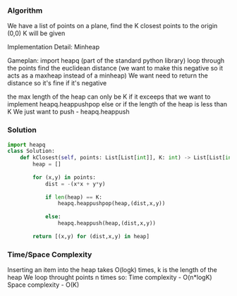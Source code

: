 ### Algorithm

We have a list of points on a plane, find the K closest points to the origin (0,0) 
K will be given 

Implementation Detail: Minheap

Gameplan: 
import heapq (part of the standard python library) 
loop through the points 
  find the euclidean distance (we want to make this negative so it acts as a maxheap instead of a minheap) 
  We want need to return the distance so it's fine if it's negative 
  
  the max length of the heap can only be K 
    if it exceeps that we want to implement heapq.heappushpop
  else or if the length of the heap is less than K 
    We just want to push - heapq.heappush


### Solution

```Python
import heapq
class Solution:
    def kClosest(self, points: List[List[int]], K: int) -> List[List[int]]:
        heap = [] 
        
        for (x,y) in points: 
            dist = -(x*x + y*y)
            
            if len(heap) == K: 
                heapq.heappushpop(heap,(dist,x,y))
            
            else: 
                heapq.heappush(heap,(dist,x,y))
        
        return [(x,y) for (dist,x,y) in heap] 
```

### Time/Space Complexity

Inserting an item into the heap takes O(logk) times, k is the length of the heap 
We loop throught points n times so: 
Time complexity - O(n*logK)
Space complexity - O(K)

